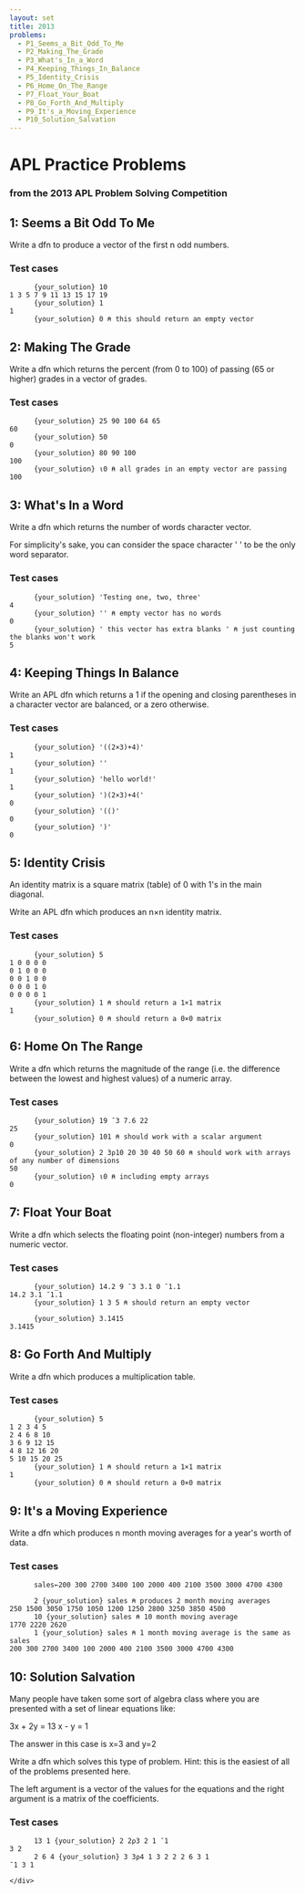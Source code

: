 ```yaml
---
layout: set
title: 2013
problems:
  - P1_Seems_a_Bit_Odd_To_Me
  - P2_Making_The_Grade
  - P3_What's_In_a_Word
  - P4_Keeping_Things_In_Balance
  - P5_Identity_Crisis
  - P6_Home_On_The_Range
  - P7_Float_Your_Boat
  - P8_Go_Forth_And_Multiply
  - P9_It's_a_Moving_Experience
  - P10_Solution_Salvation
---
```


<style>
#skyline span {
    font-size: 50%;
    height: 0;
    display: inline-block;
}
</style>

# APL Practice Problems
### from the 2013 APL Problem Solving Competition

<div id="P1_Seems_a_Bit_Odd_To_Me" class="problem" markdown="1">

## 1: Seems a Bit Odd To Me

Write a dfn to produce a vector of the first n odd numbers.

### Test cases

```APL
      {your_solution} 10
1 3 5 7 9 11 13 15 17 19
      {your_solution} 1
1
      {your_solution} 0 ⍝ this should return an empty vector
```

</dif>

<div id="P2_Making_The_Grade" class="problem" markdown="1">

## 2: Making The Grade

Write a dfn which returns the percent (from 0 to 100) of passing (65 or higher) grades in a vector of
grades.

### Test cases

```APL
      {your_solution} 25 90 100 64 65
60
      {your_solution} 50
0
      {your_solution} 80 90 100
100
      {your_solution} ⍳0 ⍝ all grades in an empty vector are passing
100
```

</dif>

<div id="P3_What's_In_a_Word" class="problem" markdown="1">

## 3: What's In a Word

Write a dfn which returns the number of words character vector.

For simplicity's sake, you can consider the space character ' ' to be the only word separator.

### Test cases

```APL
      {your_solution} 'Testing one, two, three'
4
      {your_solution} '' ⍝ empty vector has no words
0
      {your_solution} ' this vector has extra blanks ' ⍝ just counting the blanks won't work
5
```

</div>

<div id="P4_Keeping_Things_In_Balance" class="problem" markdown="1">

## 4: Keeping Things In Balance

Write an APL dfn which returns a 1 if the opening and closing parentheses in a character vector are
balanced, or a zero otherwise.

### Test cases

```APL
      {your_solution} '((2×3)+4)'
1
      {your_solution} ''
1
      {your_solution} 'hello world!'
1
      {your_solution} ')(2×3)+4('
0
      {your_solution} '(()'
0
      {your_solution} ')'
0
```

</div>

<div id="P5_Identity_Crisis" class="problem" markdown="1">

## 5: Identity Crisis

An identity matrix is a square matrix (table) of 0 with 1's in the main diagonal.

Write an APL dfn which produces an n×n identity matrix.

### Test cases

```APL
      {your_solution} 5
1 0 0 0 0
0 1 0 0 0
0 0 1 0 0
0 0 0 1 0
0 0 0 0 1
      {your_solution} 1 ⍝ should return a 1×1 matrix
1
      {your_solution} 0 ⍝ should return a 0×0 matrix
```

</div>

<div id="P6_Home_On_The_Range" class="problem" markdown="1">

## 6: Home On The Range

Write a dfn which returns the magnitude of the range (i.e. the difference between the lowest and
highest values) of a numeric array.

### Test cases

```APL
      {your_solution} 19 ¯3 7.6 22
25
      {your_solution} 101 ⍝ should work with a scalar argument
0
      {your_solution} 2 3⍴10 20 30 40 50 60 ⍝ should work with arrays of any number of dimensions
50
      {your_solution} ⍳0 ⍝ including empty arrays
0
```

</div>

<div id="P7_Float_Your_Boat" class="problem" markdown="1">

## 7: Float Your Boat

Write a dfn which selects the floating point (non-integer) numbers from a numeric vector.

### Test cases

```APL
      {your_solution} 14.2 9 ¯3 3.1 0 ¯1.1
14.2 3.1 ¯1.1
      {your_solution} 1 3 5 ⍝ should return an empty vector
      
	  {your_solution} 3.1415
3.1415
```

</div>

<div id="P8_Go_Forth_And_Multiply" class="problem" markdown="1">

## 8: Go Forth And Multiply

Write a dfn which produces a multiplication table.

### Test cases

```APL
      {your_solution} 5
1 2 3 4 5
2 4 6 8 10
3 6 9 12 15
4 8 12 16 20
5 10 15 20 25
      {your_solution} 1 ⍝ should return a 1×1 matrix
1
      {your_solution} 0 ⍝ should return a 0×0 matrix
```

</div>

<div id="P9_It's_a_Moving_Experience" class="problem" markdown="1">

## 9: It's a Moving Experience

Write a dfn which produces n month moving averages for a year's worth of data.

### Test cases

```APL
      sales←200 300 2700 3400 100 2000 400 2100 3500 3000 4700 4300
	  
      2 {your_solution} sales ⍝ produces 2 month moving averages
250 1500 3050 1750 1050 1200 1250 2800 3250 3850 4500
      10 {your_solution} sales ⍝ 10 month moving average
1770 2220 2620
      1 {your_solution} sales ⍝ 1 month moving average is the same as sales
200 300 2700 3400 100 2000 400 2100 3500 3000 4700 4300
```

</div>

<div id="P10_Solution_Salvation" class="problem" markdown="1">

## 10: Solution Salvation

Many people have taken some sort of algebra class where you are presented with a set of linear
equations like:

3x + 2y = 13
x - y = 1

The answer in this case is x=3 and y=2

Write a dfn which solves this type of problem. Hint: this is the easiest of all of the problems
presented here.

The left argument is a vector of the values for the equations and the right argument is a matrix of
the coefficients.

### Test cases

```APL
      13 1 {your_solution} 2 2⍴3 2 1 ¯1
3 2
      2 6 4 {your_solution} 3 3⍴4 1 3 2 2 2 6 3 1
¯1 3 1

</div>